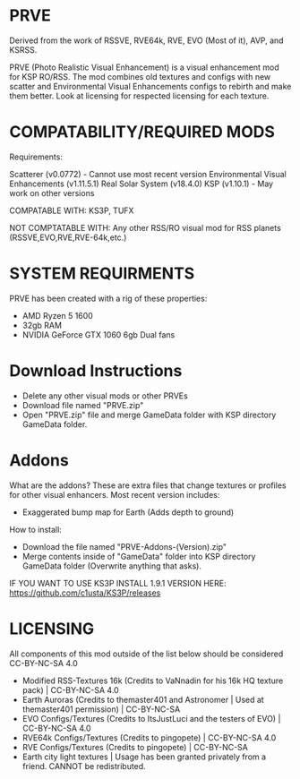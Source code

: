 # PRVE
Derived from the work of RSSVE, RVE64k, RVE, EVO (Most of it), AVP, and KSRSS.

PRVE (Photo Realistic Visual Enhancement) is a visual enhancement mod for KSP RO/RSS. The mod combines old textures and configs with new scatter and Environmental Visual Enhancements configs to rebirth and make them better. Look at licensing for respected licensing for each texture.


# COMPATABILITY/REQUIRED MODS 

Requirements:

Scatterer (v0.0772) - Cannot use most recent version
Environmental Visual Enhancements (v1.11.5.1)
Real Solar System (v18.4.0)
KSP (v1.10.1) - May work on other versions

COMPATABLE WITH: KS3P, TUFX

NOT COMPTATABLE WITH: Any other RSS/RO visual mod for RSS planets (RSSVE,EVO,RVE,RVE-64k,etc.)

# SYSTEM REQUIRMENTS

PRVE has been created with a rig of these properties:

- AMD Ryzen 5 1600
- 32gb RAM
- NVIDIA GeForce GTX 1060 6gb Dual fans

# Download Instructions
- Delete any other visual mods or other PRVEs
- Download file named "PRVE.zip"
- Open "PRVE.zip" file and merge GameData folder with KSP directory GameData folder.

# Addons

What are the addons? These are extra files that change textures or profiles for other visual enhancers. Most recent version includes:

- Exaggerated bump map for Earth (Adds depth to ground)

How to install:
- Download the file named "PRVE-Addons-(Version).zip"
- Merge contents inside of "GameData" folder into KSP directory GameData folder (Overwrite anything that asks).

IF YOU WANT TO USE KS3P INSTALL 1.9.1 VERSION HERE: https://github.com/c1usta/KS3P/releases





# LICENSING

All components of this mod outside of the list below should be considered CC-BY-NC-SA 4.0

- Modified RSS-Textures 16k (Credits to VaNnadin for his 16k HQ texture pack) | CC-BY-NC-SA 4.0
- Earth Auroras (Credits to themaster401 and Astronomer | Used at themaster401 permission) | CC-BY-NC-SA
- EVO Configs/Textures (Credits to ItsJustLuci and the testers of EVO) | CC-BY-NC-SA 4.0
- RVE64k Configs/Textures (Credits to pingopete) | CC-BY-NC-SA 4.0
- RVE Configs/Textures (Credits to pingopete) | CC-BY-NC-SA
- Earth city light textures | Usage has been granted privately from a friend. CANNOT be redistributed.
